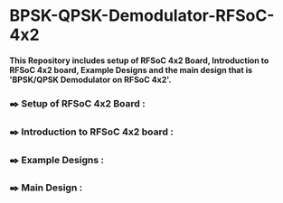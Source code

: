 # BPSK-QPSK-Demodulator-RFSoC-4x2
#### This Repository includes setup of RFSoC 4x2 Board, Introduction to RFSoC 4x2 board, Example Designs and the main design that is 'BPSK/QPSK Demodulator on RFSoC 4x2'.
### ✒️ Setup of RFSoC 4x2 Board : 

### ✒️ Introduction to RFSoC 4x2 board : 

### ✒️ Example Designs : 

### ✒️ Main Design  :
